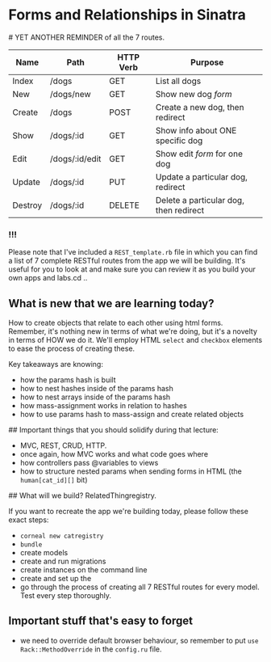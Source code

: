 # Forms and Relationships in Sinatra

# YET ANOTHER REMINDER of all the 7 routes.

| Name | Path | HTTP Verb | Purpose |
| --- | --- | --- | --- |
| Index | /dogs | GET | List all dogs |
| New  | /dogs/new | GET | Show new dog *form* |
| Create | /dogs | POST | Create a new dog, then redirect  |
| Show | /dogs/:id | GET | Show info about ONE specific dog |
| Edit | /dogs/:id/edit | GET | Show edit *form* for one dog |
| Update | /dogs/:id | PUT | Update a particular dog, redirect |
| Destroy | /dogs/:id | DELETE | Delete a particular dog, then redirect |

### !!!

Please note that I've included a `REST_template.rb` file in which you can find a list of 7 complete RESTful routes from the app we will be building. It's useful for you to look at and make sure you can review it as you build your own apps and labs.cd ..

## What is new that we are learning today?

How to create objects that relate to each other using html forms. Remember, it's nothing new in terms of what we're doing, but it's a novelty in terms of HOW we do it. We'll employ HTML `select` and `checkbox` elements to ease the process of creating these.

Key takeaways are knowing:

- how the params hash is built
- how to nest hashes inside of the params hash
- how to nest arrays inside of the params hash
- how mass-assignment works in relation to hashes
- how to use params hash to mass-assign and create related objects


## Important things that you should solidify during that lecture:

- MVC, REST, CRUD, HTTP.
- once again, how MVC works and what code goes where
- how controllers pass @variables to views
- how to structure nested params when sending forms in HTML (the `human[cat_id][]` bit)


## What will we build? RelatedThingregistry.

If you want to recreate the app we're building today, please follow these exact steps:

- `corneal new catregistry`
- `bundle`
- create models
- create and run migrations
- create instances on the command line
- create and set up the
- go through the process of creating all 7 RESTful routes for every model. Test every step thoroughly.

## Important stuff that's easy to forget

- we need to override default browser behaviour, so remember to put `use Rack::MethodOverride` in the `config.ru` file.
